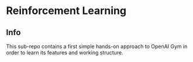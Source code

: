 # Reinforcement Learning

## Info
This sub-repo contains a first simple hands-on approach to OpenAI Gym in order to learn its features and working structure.